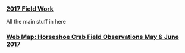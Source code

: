 
### [2017 Field Work](project2_486/Fieldwork.md)
All the main stuff in here 
### [Web Map: Horseshoe Crab Field Observations May & June 2017](/qgis2web_2020_02_18-12_52_39_755525)
